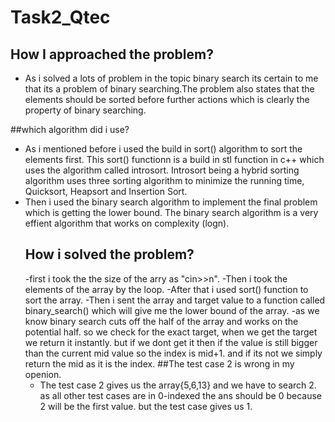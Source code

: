 # Task2_Qtec
## How I approached the problem?
- As i solved a lots of problem in the topic binary search its certain to me that its a problem of binary searching.The problem also states that the elements should be sorted before further actions which is clearly the property of binary searching.


##which algorithm did i use?
- As i mentioned before i used the build in sort() algorithm to sort the elements first. This sort() functionn is a build in stl function in c++ which uses the algorithm called introsort. Introsort being a hybrid sorting algorithm uses three sorting algorithm to minimize the running time, Quicksort, Heapsort and Insertion Sort.
- Then i used the binary search algorithm to implement the final problem which is getting the lower bound. The binary search algorithm is a very effient algorithm that works on complexity (logn).
  ## How i solved the problem?
  -first i took the the size of the arry as "cin>>n".
  -Then i took the elements of the array by the loop.
  -After that i used sort() function to sort the array.
  -Then i sent the array and target value to a function called binary_search() which will give me the lower bound of the array.
  -as we know binary search cuts off the half of the array and works on the potential half. so we check for the exact target, when we get the target we return it instantly. but if we dont get it then if the value is still bigger than the current mid value so the index is mid+1. and if its not we simply return the mid as it is the index.
  ##The test case 2 is wrong in my openion.
  - The test case 2 gives us the array{5,6,13} and we have to search 2. as all other test cases are in 0-indexed the ans should be 0 because 2 will be the first value. but the test case gives us 1.
